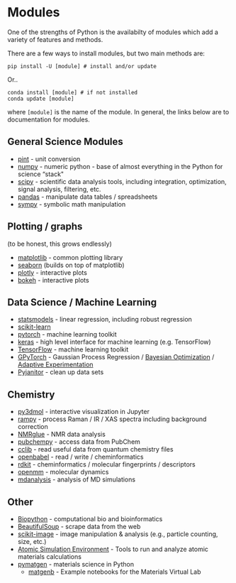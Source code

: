 # Modules

One of the strengths of Python is the availabilty of modules which add a variety of features and methods.

There are a few ways to install modules, but two main methods are:

```
pip install -U [module] # install and/or update
```

Or..
```
conda install [module] # if not installed
conda update [module]
```

where `[module]` is the name of the module. In general, the links below are to documentation for modules.

## General Science Modules
* [pint](https://pint.readthedocs.io/en/stable/) - unit conversion
* [numpy](https://numpy.org/doc/stable/) - numeric python - base of almost everything in the Python for science “stack"
* [scipy](https://docs.scipy.org/doc/scipy/reference/) - scientific data analysis tools, including integration, optimization, signal analysis, filtering, etc.
* [pandas](https://pandas.pydata.org/pandas-docs/stable/user_guide/) - manipulate data tables / spreadsheets
* [sympy](https://docs.sympy.org/latest/) - symbolic math manipulation

## Plotting / graphs 

(to be honest, this grows endlessly)
* [matplotlib](https://matplotlib.org/users/) - common plotting library
* [seaborn](https://seaborn.pydata.org/introduction.html) (builds on top of matplotlib)
* [plotly](https://plotly.com/python/plotly-express/) - interactive plots
* [bokeh](https://docs.bokeh.org/en/latest/docs/user_guide.html) - interactive plots

## Data Science / Machine Learning
* [statsmodels](https://www.statsmodels.org/stable/user-guide.html) - linear regression, including robust regression
* [scikit-learn](https://scikit-learn.org/stable/preface.html)
* [pytorch](https://pytorch.org/tutorials/) - machine learning toolkit
* [keras](https://keras.io/getting_started/intro_to_keras_for_engineers/) - high level interface for machine learning (e.g. TensorFlow)
* [TensorFlow](https://www.tensorflow.org/learn) - machine learning toolkit
* [GPyTorch](https://gpytorch.ai/) - Gaussian Process Regression / [Bayesian Optimization](https://botorch.org/) / [Adaptive Experimentation](https://ax.dev/)
* [Pyjanitor](https://pyjanitor.readthedocs.io/) - clean up data sets

## Chemistry
* [py3dmol](https://nbviewer.jupyter.org/github/3dmol/3Dmol.js/blob/master/py3Dmol/examples.ipynb) - interactive visualization in Jupyter
* [rampy](https://github.com/charlesll/rampy) - process Raman / IR / XAS spectra including background correction
* [NMRglue](https://www.nmrglue.com/) - NMR data analysis
* [pubchempy](https://pubchempy.readthedocs.io/en/latest/) - access data from PubChem
* [cclib](http://cclib.github.io/) - read useful data from quantum chemistry files
* [openbabel](https://open-babel.readthedocs.io/en/latest/UseTheLibrary/Python.html) - read / write / cheminformatics
* [rdkit](https://www.rdkit.org/docs/GettingStartedInPython.html) - cheminformatics / molecular fingerprints / descriptors
* [openmm](http://docs.openmm.org/latest/userguide/) - molecular dynamics
* [mdanalysis](https://www.mdanalysis.org/docs/) - analysis of MD simulations

## Other
* [Biopython](https://biopython.org/) - computational bio and bioinformatics
* [BeautifulSoup](https://www.crummy.com/software/BeautifulSoup/bs4/doc/) - scrape data from the web
* [scikit-image](https://scikit-image.org/) - image manipulation & analysis (e.g., particle counting, size, etc.)
* [Atomic Simulation Environment](https://wiki.fysik.dtu.dk/ase/) - Tools to run and analyze atomic materials calculations
* [pymatgen](https://pymatgen.org/) - materials science in Python
    - [matgenb](http://matgenb.materialsvirtuallab.org/) - Example notebooks for the Materials Virtual Lab